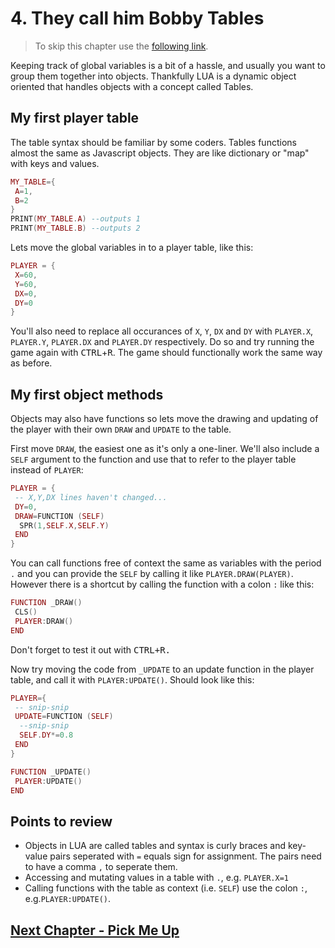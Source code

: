 # 4. They call him Bobby Tables

> To skip this chapter use the [following link](https://www.pico-8-edu.com/?c=AHB4YQKVAUAPcP3NL3H4G9z0FhPDTxHdc8odWZba7PYwtFFjszR_iuj6l3iF_1-iDd4huuYlZnbSe0ZGgmxporxqxy1H7dhsxxZ5PyQjsNImQyuZZvizsrHwBlU6MLWSVa_QdoaInLNQL5y11VZrfpAPkAnHjEz4cZZM_HeYmrh31MTPy2TCDzVxlkH8EDu1rMFA0Fe3FUtLWbY3l2XRXDOWtHG1p1W808T52MDAnh2DYs3bI95n4L0oEERUPek3sqiZTOfmRBayuJMVlTbwURE6NnFsIE42ubMxMKMgKhssRjQnwzq2dd5EIUecml_B_aF0sJVubowMNM1ilAgxFGNjXbFQ7oTPEG6OTgV1Fqqd4zhlhgU7L9ipDISeBl_jCGRhk2dQiVkUhhjbSG0iLXejK3VdtMKjDycTHkPrRwA=&g=wG6Aw-w06Cw-wsHQHQaAaAaw-wsXgaAaAaw-wsXg6Ew-wrHQHQqQqw-wy6Cw-w06A).

Keeping track of global variables is a bit of a hassle, and usually you want to group them together into objects. Thankfully LUA is a dynamic object oriented that handles objects with a concept called Tables.

## My first player table

The table syntax should be familiar by some coders. Tables functions almost the same as Javascript objects. They are like dictionary or "map" with keys and values.

```lua
MY_TABLE={
 A=1,
 B=2
}
PRINT(MY_TABLE.A) --outputs 1
PRINT(MY_TABLE.B) --outputs 2
```

Lets move the global variables in to a player table, like this:

```lua
PLAYER = {
 X=60,
 Y=60,
 DX=0,
 DY=0
}
```

You'll also need to replace all occurances of `X`, `Y`, `DX` and `DY` with `PLAYER.X`, `PLAYER.Y`, `PLAYER.DX` and `PLAYER.DY` respectively. Do so and try running the game again with <kbd>CTRL</kbd>+<kbd>R</kbd>. The game should functionally work the same way as before.

## My first object methods

Objects may also have functions so lets move the drawing and updating of the player with their own `DRAW` and `UPDATE` to the table.

First move `DRAW`, the easiest one as it's only a one-liner. We'll also include a `SELF` argument to the function and use that to refer to the player table instead of `PLAYER`:

```lua
PLAYER = {
 -- X,Y,DX lines haven't changed...
 DY=0,
 DRAW=FUNCTION (SELF)
  SPR(1,SELF.X,SELF.Y)
 END
}
```

You can call functions free of context the same as variables with the period `.` and you can provide the `SELF` by calling it like `PLAYER.DRAW(PLAYER)`. However there is a shortcut by calling the function with a colon `:` like this:

```lua
FUNCTION _DRAW()
 CLS()
 PLAYER:DRAW()
END
```

Don't forget to test it out with <kbd>CTRL<kbd>+<kbd>R</kbd>.

Now try moving the code from `_UPDATE` to an update function in the player table, and call it with `PLAYER:UPDATE()`. Should look like this:

```lua
PLAYER={
 -- snip-snip
 UPDATE=FUNCTION (SELF)
  --snip-snip
  SELF.DY*=0.8
 END
}

FUNCTION _UPDATE()
 PLAYER:UPDATE()
END
```

## Points to review

- Objects in LUA are called tables and syntax is curly braces and key-value pairs seperated with `=` equals sign for assignment. The pairs need to have a comma `,` to seperate them.
- Accessing and mutating values in a table with `.`, e.g. `PLAYER.X=1`
- Calling functions with the table as context (i.e. `SELF`) use the colon `:`, e.g.`PLAYER:UPDATE()`.

## [Next Chapter - Pick Me Up](./5-pick-me-up.md)
